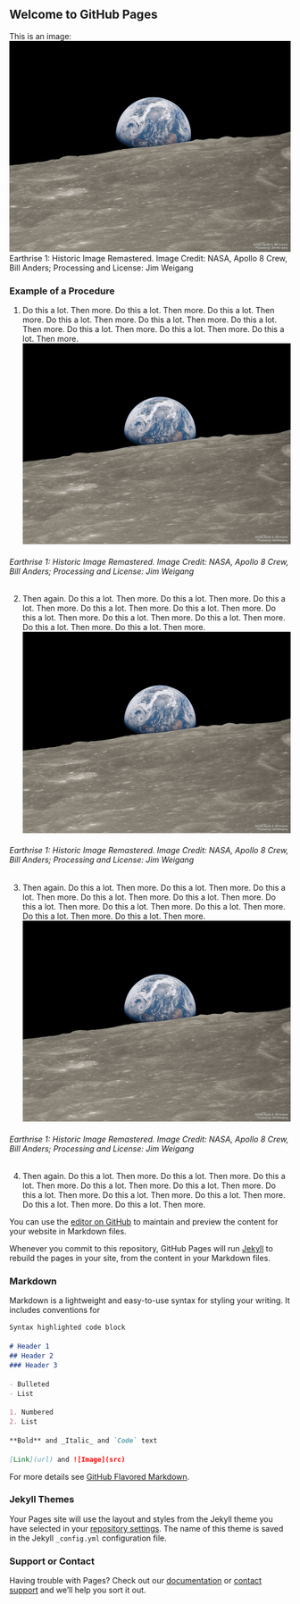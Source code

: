 ## Welcome to GitHub Pages

This is an image: ![Earthrise 1: Historic Image Remastered Image Credit: NASA, Apollo 8 Crew, Bill Anders; Processing and License: Jim Weigang](images/Earthrise1_Apollo8AndersWeigang_960.jpg)
Earthrise 1: Historic Image Remastered. Image Credit: NASA, Apollo 8 Crew, Bill Anders; Processing and License: Jim Weigang

### Example of a Procedure
1. Do this a lot. Then more. Do this a lot. Then more. Do this a lot. Then more. Do this a lot. Then more. Do this a lot. Then more. Do this a lot. Then more. Do this a lot. Then more. Do this a lot. Then more. Do this a lot. Then more.
![](images/Earthrise1_Apollo8AndersWeigang_960.jpg)
###### Earthrise 1: Historic Image Remastered. Image Credit: NASA, Apollo 8 Crew, Bill Anders; Processing and License: Jim Weigang
2. Then again. Do this a lot. Then more. Do this a lot. Then more. Do this a lot. Then more. Do this a lot. Then more. Do this a lot. Then more. Do this a lot. Then more. Do this a lot. Then more. Do this a lot. Then more. Do this a lot. Then more. Do this a lot. Then more.
![](images/Earthrise1_Apollo8AndersWeigang_960.jpg)
###### Earthrise 1: Historic Image Remastered. Image Credit: NASA, Apollo 8 Crew, Bill Anders; Processing and License: Jim Weigang
3. Then again. Do this a lot. Then more. Do this a lot. Then more. Do this a lot. Then more. Do this a lot. Then more. Do this a lot. Then more. Do this a lot. Then more. Do this a lot. Then more. Do this a lot. Then more. Do this a lot. Then more. Do this a lot. Then more.
![](images/Earthrise1_Apollo8AndersWeigang_960.jpg)
###### Earthrise 1: Historic Image Remastered. Image Credit: NASA, Apollo 8 Crew, Bill Anders; Processing and License: Jim Weigang
4. Then again. Do this a lot. Then more. Do this a lot. Then more. Do this a lot. Then more. Do this a lot. Then more. Do this a lot. Then more. Do this a lot. Then more. Do this a lot. Then more. Do this a lot. Then more. Do this a lot. Then more. Do this a lot. Then more.


You can use the [editor on GitHub](https://github.com/ajadev/ajadev.github.io/edit/master/index.md) to maintain and preview the content for your website in Markdown files.

Whenever you commit to this repository, GitHub Pages will run [Jekyll](https://jekyllrb.com/) to rebuild the pages in your site, from the content in your Markdown files.

### Markdown

Markdown is a lightweight and easy-to-use syntax for styling your writing. It includes conventions for

```markdown
Syntax highlighted code block

# Header 1
## Header 2
### Header 3

- Bulleted
- List

1. Numbered
2. List

**Bold** and _Italic_ and `Code` text

[Link](url) and ![Image](src)
```

For more details see [GitHub Flavored Markdown](https://guides.github.com/features/mastering-markdown/).

### Jekyll Themes

Your Pages site will use the layout and styles from the Jekyll theme you have selected in your [repository settings](https://github.com/ajadev/ajadev.github.io/settings). The name of this theme is saved in the Jekyll `_config.yml` configuration file.

### Support or Contact

Having trouble with Pages? Check out our [documentation](https://help.github.com/categories/github-pages-basics/) or [contact support](https://github.com/contact) and we’ll help you sort it out.
